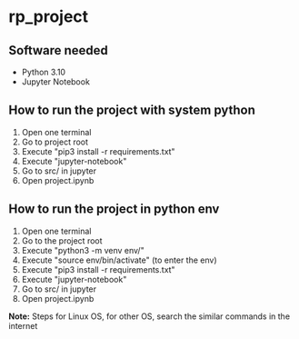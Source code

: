 # rp_project

## Software needed
- Python 3.10
- Jupyter Notebook

## How to run the project with system python
1. Open one terminal
2. Go to project root
3. Execute "pip3 install -r requirements.txt"
4. Execute "jupyter-notebook"
5. Go to src/ in jupyter
6. Open project.ipynb

## How to run the project in python env
1. Open one terminal
2. Go to the project root
3. Execute "python3 -m venv env/"
4. Execute "source env/bin/activate" (to enter the env)
5. Execute "pip3 install -r requirements.txt"
6. Execute "jupyter-notebook"
7. Go to src/ in jupyter
8. Open project.ipynb


**Note:** Steps for Linux OS, for other OS, search the similar commands in the internet 